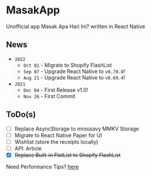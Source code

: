 # MasakApp
Unofficial app Masak Apa Hari Ini? written in React Native

## News
- `2022`
  - `Oct 01` - Migrate to Shopify FlashList
  - `Sep 07` - Upgrade React Native to `v0.70.0`!
  - `Aug 21` - Upgrade React Native to `v0.69.4`!
- `2021`
  - `Dec 04` - First Release v1.0!
  - `Nov 26` - First Commit

## ToDo(s) 
* [ ] Replace AsyncStorage to mrousavy MMKV Storage
* [ ] Migrate to React Native Paper for UI
* [ ] Wishlist (store the receipts locally)
* [ ] API: Article
* [x] ~~Replace Built-in FlatList to Shopify FlashList~~

Need Performance Tips? [here](optimizeTips.md)